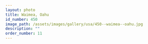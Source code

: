 ```yaml
---
layout: photo
title: Waimea, Oahu
id_number: 450
image_path: /assets/images/gallery/usa/450--waimea--oahu.jpg
description: ""
order_number: 11
---
```


